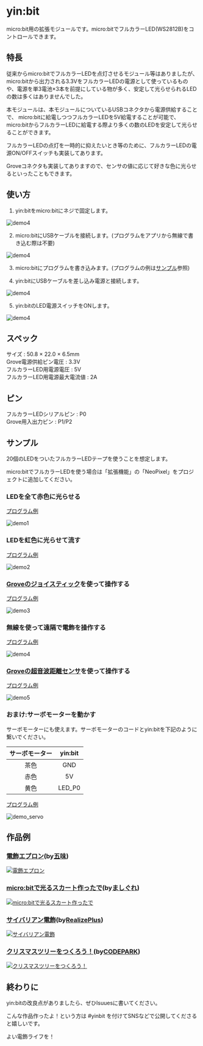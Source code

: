 # yin:bit
micro:bit用の拡張モジュールです。micro:bitでフルカラーLED(WS2812B)をコントロールできます。

## 特長
従来からmicro:bitでフルカラーLEDを点灯させるモジュール等はありましたが、  micro:bitから出力される3.3VをフルカラーLEDの電源として使っているものや、電源を単3電池×3本を前提にしている物が多く、安定して光らせられるLEDの数は多くはありませんでした。

本モジュールは、本モジュールについているUSBコネクタから電源供給することで、  micro:bitに給電しつつフルカラーLEDを5V給電することが可能で、micro:bitからフルカラーLEDに給電する際より多くの数のLEDを安定して光らせることができます。

フルカラーLEDの点灯を一時的に抑えたいとき等のために、フルカラーLEDの電源ON/OFFスイッチも実装してあります。

Groveコネクタも実装してありますので、センサの値に応じて好きな色に光らせるといったこともできます。

## 使い方

1. yin:bitをmicro:bitにネジで固定します。

![demo4](images/yinbit_howto1.jpg)

2. micro:bitにUSBケーブルを接続します。(プログラムをアプリから無線で書き込む際は不要)

![demo4](images/yinbit_howto2.jpg)

3. micro:bitにプログラムを書き込みます。(プログラムの例は[サンプル](#サンプル)参照)

4. yin:bitにUSBケーブルを差し込み電源と接続します。

![demo4](images/yinbit_howto4.jpg)

5. yin:bitのLED電源スイッチをONします。

![demo4](images/yinbit_howto5.jpg)

## スペック

サイズ : 50.8 × 22.0 × 6.5mm   
Grove電源供給ピン電圧 : 3.3V  
フルカラーLED用電源電圧 : 5V  
フルカラーLED用電源最大電流値 : 2A

## ピン

フルカラーLEDシリアルピン : P0  
Grove用入出力ピン : P1/P2

## サンプル

20個のLEDをついたフルカラーLEDテープを使うことを想定します。

micro:bitでフルカラーLEDを使う場合は「拡張機能」の「NeoPixel」をプロジェクトに追加してください。

### LEDを全て赤色に光らせる

[プログラム例](https://makecode.microbit.org/_FkpHuT0tiH0w)

![demo1](images/yinbit_demo1.gif)

### LEDを虹色に光らせて流す

[プログラム例](https://makecode.microbit.org/_2kAJboFzL6Ek)

![demo2](images/yinbit_demo2.gif)

### [Groveのジョイスティック](http://wiki.seeedstudio.com/Grove-Thumb_Joystick/)を使って操作する

[プログラム例](https://makecode.microbit.org/_hW461R9WmUEq)

![demo3](images/yinbit_demo3.gif)

### 無線を使って遠隔で電飾を操作する

[プログラム例](https://makecode.microbit.org/_WzrJAp9o9Hsq)

![demo4](images/yinbit_demo4.gif)

### [Groveの超音波距離センサ](http://wiki.seeedstudio.com/Grove-Ultrasonic_Ranger/)を使って操作する

[プログラム例](https://makecode.microbit.org/_3hC7kxe1rCEK)

![demo5](images/yinbit_demo5.gif)

### おまけ:サーボモーターを動かす

サーボモーターにも使えます。サーボモーターのコードとyin:bitを下記のように繋いでください。

|サーボモーター|yin:bit|
|:-----------:|:------------:|
|茶色|GND|
|赤色|5V|
|黄色|LED_P0|

[プログラム例](https://makecode.microbit.org/_HUk0EjgW45yJ)

![demo_servo](images/yinbit_servodemo.gif)

## 作品例

### [電飾エプロン](https://twitter.com/GomiHgy/status/1124863205099036674)(by[五味](https://twitter.com/GomiHgy))
[![電飾エプロン](https://pbs.twimg.com/media/D5xRIg5U0AElTor?format=jpg&name=thumb)](https://twitter.com/GomiHgy/status/1124863205099036674)

### [micro:bitで光るスカート作ったで](https://www.nicovideo.jp/watch/sm35141886)(by[ましぐれ](https://twitter.com/mashigure))
[![micro:bitで光るスカート作ったで](https://tn.smilevideo.jp/smile?i=35141886.97821)](https://www.nicovideo.jp/watch/sm35141886)

### [サイバリアン電飾](https://twitter.com/i/moments/1194228358986383362)(by[RealizePlus](https://twitter.com/Realize_Plus))
[![サイバリアン電飾](https://pbs.twimg.com/media/EJEyO1cU8AIsr2E?format=jpg&name=thumb)](https://twitter.com/i/moments/1194228358986383362)

### [クリスマスツリーをつくろう！](https://youtu.be/_-MV5YMrV5E?t=265)(by[CODEPARK](https://www.myfirstpc.jp/codepark/))
[![クリスマスツリーをつくろう！](http://img.youtube.com/vi/_-MV5YMrV5E/mqdefault.jpg)](https://youtu.be/_-MV5YMrV5E?t=265)

## 終わりに

yin:bitの改良点がありましたら、ぜひIsuuesに書いてください。

こんな作品作ったよ！という方は #yinbit を付けてSNSなどで公開してくださると嬉しいです。

よい電飾ライフを！
